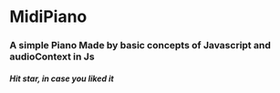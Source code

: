 # MidiPiano
### A simple Piano Made by basic concepts of Javascript and audioContext in Js
##### Hit star, in case you liked it
